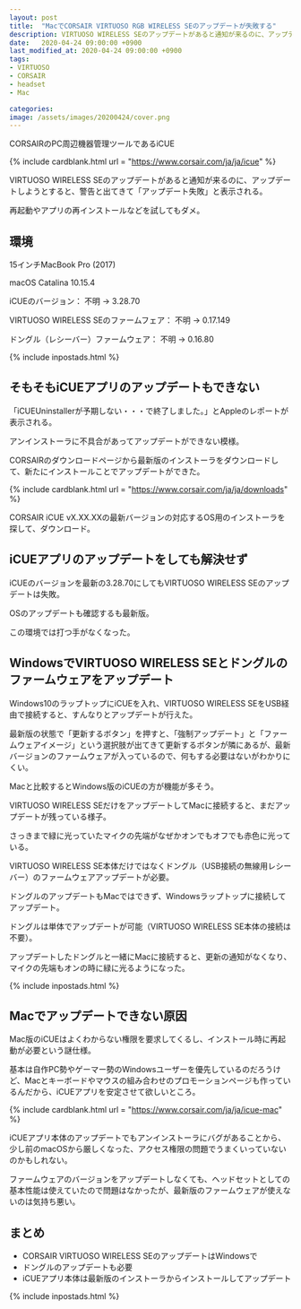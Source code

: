 ```yaml
---
layout: post
title:  "MacでCORSAIR VIRTUOSO RGB WIRELESS SEのアップデートが失敗する"
description: VIRTUOSO WIRELESS SEのアップデートがあると通知が来るのに、アップデートしようとすると、警告と出てきて「アップデート失敗」と表示される。
date:   2020-04-24 09:00:00 +0900
last_modified_at: 2020-04-24 09:00:00 +0900
tags:
- VIRTUOSO
- CORSAIR
- headset
- Mac

categories:
image: /assets/images/20200424/cover.png
---
```




CORSAIRのPC周辺機器管理ツールであるiCUE

{% include cardblank.html url = "https://www.corsair.com/ja/ja/icue" %}

VIRTUOSO WIRELESS SEのアップデートがあると通知が来るのに、アップデートしようとすると、警告と出てきて「アップデート失敗」と表示される。

再起動やアプリの再インストールなどを試してもダメ。

## 環境

15インチMacBook Pro (2017)

macOS Catalina 10.15.4

iCUEのバージョン： 不明 → 3.28.70

VIRTUOSO WIRELESS SEのファームフェア： 不明 → 0.17.149

ドングル（レシーバー）ファームウェア： 不明 → 0.16.80

{% include inpostads.html %}

## そもそもiCUEアプリのアップデートもできない

「iCUEUninstallerが予期しない・・・で終了しました。」とAppleのレポートが表示される。

アンインストーラに不具合があってアップデートができない模様。

CORSAIRのダウンロードページから最新版のインストーラをダウンロードして、新たにインストールことでアップデートができた。

{% include cardblank.html url = "https://www.corsair.com/ja/ja/downloads" %}

CORSAIR iCUE vX.XX.XXの最新バージョンの対応するOS用のインストーラを探して、ダウンロード。

## iCUEアプリのアップデートをしても解決せず

iCUEのバージョンを最新の3.28.70にしてもVIRTUOSO WIRELESS SEのアップデートは失敗。

OSのアップデートも確認するも最新版。

この環境では打つ手がなくなった。


## WindowsでVIRTUOSO WIRELESS SEとドングルのファームウェアをアップデート

Windows10のラップトップにiCUEを入れ、VIRTUOSO WIRELESS SEをUSB経由で接続すると、すんなりとアップデートが行えた。

最新版の状態で「更新するボタン」を押すと、「強制アップデート」と「ファームウェアイメージ」という選択肢が出てきて更新するボタンが隣にあるが、最新バージョンのファームウェアが入っているので、何もする必要はないがわかりにくい。

Macと比較するとWindows版のiCUEの方が機能が多そう。

VIRTUOSO WIRELESS SEだけをアップデートしてMacに接続すると、まだアップデートが残っている様子。

さっきまで緑に光っていたマイクの先端がなぜかオンでもオフでも赤色に光っている。

VIRTUOSO WIRELESS SE本体だけではなくドングル（USB接続の無線用レシーバー）のファームウェアアップデートが必要。

ドングルのアップデートもMacではできず、Windowsラップトップに接続してアップデート。

ドングルは単体でアップデートが可能（VIRTUOSO WIRELESS SE本体の接続は不要）。

アップデートしたドングルと一緒にMacに接続すると、更新の通知がなくなり、マイクの先端もオンの時に緑に光るようになった。

{% include inpostads.html %}

## Macでアップデートできない原因

Mac版のiCUEはよくわからない権限を要求してくるし、インストール時に再起動が必要という謎仕様。

基本は自作PC勢やゲーマー勢のWindowsユーザーを優先しているのだろうけど、Macとキーボードやマウスの組み合わせのプロモーションページも作っているんだから、iCUEアプリを安定させて欲しいところ。

{% include cardblank.html url = "https://www.corsair.com/ja/ja/icue-mac" %}

iCUEアプリ本体のアップデートでもアンインストーラにバグがあることから、少し前のmacOSから厳しくなった、アクセス権限の問題でうまくいっていないのかもしれない。

ファームウェアのバージョンをアップデートしなくても、ヘッドセットとしての基本性能は使えていたので問題はなかったが、最新版のファームウェアが使えないのは気持ち悪い。

## まとめ

- CORSAIR VIRTUOSO WIRELESS SEのアップデートはWindowsで
- ドングルのアップデートも必要
- iCUEアプリ本体は最新版のインストーラからインストールしてアップデート

{% include inpostads.html %}
